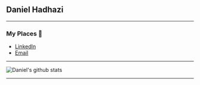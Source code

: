## Daniel Hadhazi

---

### My Places 💌
* [LinkedIn](https://www.linkedin.com/in/dhadhazi/)
* [Email](mailto:dhadhazi@gmail.com)

---

![Daniel's github stats](https://github-readme-stats.vercel.app/api?username=Dhadhazi)

---
